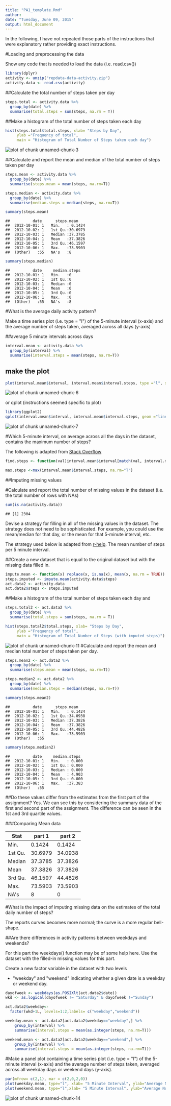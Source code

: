 ```yaml
---
title: "PA1_template.Rmd"
author: 
date: "Tuesday, June 09, 2015"
output: html_document
---
```


In the following, I have not repeated those parts of the instructions that were explanatory rather providing exact instructions.



#Loading and preprocessing the data

Show any code that is needed to load the data (i.e. read.csv())


```r
library(dplyr)
activity <- unzip("repdata-data-activity.zip")
activity.data <- read.csv(activity)
```
##Calculate the total number of steps taken per day


```r
steps.total <- activity.data %>%
  group_by(date) %>%
  summarise(total.steps = sum(steps, na.rm = T))
```

##Make a histogram of the total number of steps taken each day

```r
hist(steps.total$total.steps, xlab= "Steps by Day", 
     ylab ="Frequency of total", 
     main = "Histogram of Total Number of Steps taken each day")
```

![plot of chunk unnamed-chunk-3](figure/unnamed-chunk-3-1.png) 

##Calculate and report the mean and median of the total number of steps taken per day

```r
steps.mean <- activity.data %>%
  group_by(date) %>%
  summarise(steps.mean = mean(steps, na.rm=T))

steps.median <- activity.data %>%
  group_by(date) %>%
  summarise(median.steps = median(steps, na.rm=T))

summary(steps.mean)
```

```
##          date      steps.mean     
##  2012-10-01: 1   Min.   : 0.1424  
##  2012-10-02: 1   1st Qu.:30.6979  
##  2012-10-03: 1   Median :37.3785  
##  2012-10-04: 1   Mean   :37.3826  
##  2012-10-05: 1   3rd Qu.:46.1597  
##  2012-10-06: 1   Max.   :73.5903  
##  (Other)   :55   NA's   :8
```

```r
summary(steps.median)
```

```
##          date     median.steps
##  2012-10-01: 1   Min.   :0    
##  2012-10-02: 1   1st Qu.:0    
##  2012-10-03: 1   Median :0    
##  2012-10-04: 1   Mean   :0    
##  2012-10-05: 1   3rd Qu.:0    
##  2012-10-06: 1   Max.   :0    
##  (Other)   :55   NA's   :8
```

#What is the average daily activity pattern?

Make a time series plot (i.e. type = "l") of the 5-minute interval (x-axis)
and the average number of steps taken, averaged across all days (y-axis)

##average 5 minute intervals across days

```r
interval.mean <- activity.data %>%
  group_by(interval) %>%
  summarise(interval.steps = mean(steps, na.rm=T))
```

## make the plot


```r
plot(interval.mean$interval, interval.mean$interval.steps, type ="l", xlab ="Interval", ylab="steps")
```

![plot of chunk unnamed-chunk-6](figure/unnamed-chunk-6-1.png) 

  
or qplot (instructions seemed specific to plot)


```r
library(ggplot2)
qplot(interval.mean$interval, interval.mean$interval.steps, geom ="line", xlab ="Interval", ylab="steps")
```

![plot of chunk unnamed-chunk-7](figure/unnamed-chunk-7-1.png) 

   

#Which 5-minute interval, on average across all the days in the dataset, contains the maximum number of steps?

The following is adapted from [Stack Overflow](http://stackoverflow.com/questions/9981224/search-for-index-of-a-list-entry-in-r)



```r
find.steps <- function(val)interval.mean$interval[match(val, interval.mean$interval.steps)]

max.steps <-max(interval.mean$interval.steps, na.rm="T")
```
##Imputing missing values


#Calculate and report the total number of missing values in the dataset (i.e. the total number of rows with NAs)

```r
sum(is.na(activity.data))
```

```
## [1] 2304
```

Devise a strategy for filling in all of the missing values in the dataset. 
The strategy does not need to be sophisticated. 
For example, you could use the mean/median for that day, 
or the mean for that 5-minute interval, etc.

The strategy used below is adapted from [r-help](http://www.mail-archive.com/r-help@r-project.org/msg58289.html). The mean number of steps per 5 minute interval.

##Create a new dataset that is equal to the original dataset but with the missing data filled in.


```r
impute.mean <- function(x) replace(x, is.na(x), mean(x, na.rm = TRUE))
steps.imputed <- impute.mean(activity.data$steps)
act.data2 <- activity.data
act.data2$steps <- steps.imputed
```
##Make a histogram of the total number of steps taken each day and 


```r
steps.total2 <- act.data2 %>%
  group_by(date) %>%
  summarise(total.steps = sum(steps, na.rm = T))

hist(steps.total2$total.steps, xlab= "Steps by Day", 
     ylab ="Frequency of total", 
     main = "Histogram of Total Number of Steps (with imputed steps)")
```

![plot of chunk unnamed-chunk-11](figure/unnamed-chunk-11-1.png) 
#Calculate and report the mean and median total number of steps taken per day. 

```r
steps.mean2 <- act.data2 %>%
  group_by(date) %>%
  summarise(steps.mean = mean(steps, na.rm=T))

steps.median2 <- act.data2 %>%
  group_by(date) %>%
  summarise(median.steps = median(steps, na.rm=T))

summary(steps.mean2)
```

```
##          date      steps.mean     
##  2012-10-01: 1   Min.   : 0.1424  
##  2012-10-02: 1   1st Qu.:34.0938  
##  2012-10-03: 1   Median :37.3826  
##  2012-10-04: 1   Mean   :37.3826  
##  2012-10-05: 1   3rd Qu.:44.4826  
##  2012-10-06: 1   Max.   :73.5903  
##  (Other)   :55
```

```r
summary(steps.median2)
```

```
##          date     median.steps   
##  2012-10-01: 1   Min.   : 0.000  
##  2012-10-02: 1   1st Qu.: 0.000  
##  2012-10-03: 1   Median : 0.000  
##  2012-10-04: 1   Mean   : 4.903  
##  2012-10-05: 1   3rd Qu.: 0.000  
##  2012-10-06: 1   Max.   :37.383  
##  (Other)   :55
```
##Do these values differ from the estimates from the first part of the assignment? 
Yes. We can see this by considering the summary data of the first and second part of the assignment. The difference can be seen in the 1st and 3rd quartile values.

###Comparing Mean data

Stat   |part 1   | part 2
-------|---------|---------
Min.   | 0.1424  | 0.1424  
1st Qu.|30.6979  | 34.0938  
Median |37.3785  | 37.3826  
Mean   |37.3826  | 37.3826  
3rd Qu.|46.1597  | 44.4826  
Max.   |73.5903  | 73.5903
NA's   |8        | 0 



#What is the impact of imputing missing data on the estimates of the total daily number of steps?

The reports curves becomes more normal; the curve is a more regular bell-shape.

##Are there differences in activity patterns between weekdays and weekends?

For this part the weekdays() function may be of some help here. 
Use the dataset with the filled-in missing values for this part.

Create a new factor variable in the dataset with two levels 
- "weekday" and "weekend" indicating whether a given date is 
a weekday or weekend day.

```r
dayofweek <- weekdays(as.POSIXlt(act.data2$date))
wkd <- as.logical(dayofweek != "Saturday" & dayofweek !="Sunday")

act.data2$weekday<- 
  factor(wkd+1L, levels=1:2,labels= c("weekday","weekend"))

weekday.mean <- act.data2[act.data2$weekday=="weekday",] %>%
    group_by(interval) %>%
    summarise(interval.steps = mean(as.integer(steps, na.rm=T)))

weekend.mean <- act.data2[act.data2$weekday=="weekend",] %>%
    group_by(interval) %>%
    summarise(interval.steps = mean(as.integer(steps, na.rm=T)))
```

#Make a panel plot containing a time series plot (i.e. type = "l") of the 5-minute interval (x-axis) and the average number of steps taken, averaged across all weekday days or weekend days (y-axis). 

```r
par(mfrow= c(2,1), mar = c(2,0,2,0))
plot(weekday.mean, type="l", xlab= "5 Minute Interval", ylab="Average Number of Steps", main ="Weekday Data")
plot(weekend.mean, type="l",xlab= "5 Minute Interval", ylab="Average Number of Steps", main ="Weekend Data")
```

![plot of chunk unnamed-chunk-14](figure/unnamed-chunk-14-1.png) 

